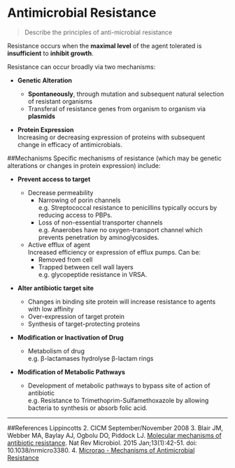 # Antimicrobial Resistance
> Describe the principles of anti-microbial resistance

Resistance occurs when the **maximal level** of the agent tolerated is **insufficient** to **inhibit growth**.

Resistance can occur broadly via two mechanisms:
* **Genetic Alteration**  
    * **Spontaneously**, through mutation and subsequent natural selection of resistant organisms
    * Transferal of resistance genes from organism to organism via **plasmids**


* **Protein Expression**  
Increasing or decreasing expression of proteins with subsequent change in efficacy of antimicrobials.

##Mechanisms
Specific mechanisms of resistance (which may be genetic alterations or changes in protein expression) include:

* **Prevent access to target**
  * Decrease permeability
    * Narrowing of porin channels  
    e.g. Streptococcal resistance to penicillins typically occurs by reducing access to PBPs.
    * Loss of non-essential transporter channels  
    e.g. Anaerobes have no oxygen-transport channel which prevents penetration by aminoglycosides.
  * Active efflux of agent  
  Increased efficiency or expression of efflux pumps. Can be:
    * Removed from cell
    * Trapped between cell wall layers  
    e.g. glycopeptide resistance in VRSA.


* **Alter antibiotic target site**
  * Changes in binding site protein will increase resistance to agents with low affinity
  * Over-expression of target protein
  * Synthesis of target-protecting proteins


* **Modification or Inactivation of Drug**
  * Metabolism of drug  
    e.g. β-lactamases hydrolyse β-lactam rings 


* **Modification of Metabolic Pathways**
  * Development of metabolic pathways to bypass site of action of antibiotic  
  e.g. Resistance to Trimethoprim-Sulfamethoxazole by allowing bacteria to synthesis or absorb folic acid.

---
##References
Lippincotts
2. CICM September/November 2008
3. Blair JM, Webber MA, Baylay AJ, Ogbolu DO, Piddock LJ. [Molecular mechanisms of
antibiotic resistance](https://www.nature.com/nrmicro/journal/v13/n1/full/nrmicro3380.html?foxtrotcallback=true). Nat Rev Microbiol. 2015 Jan;13(1):42-51. doi:
10.1038/nrmicro3380. 
4. [Microrao - Mechanisms of Antimicrobial Resistance](http://www.microrao.com/micronotes/pg/antimicrobial_resistance.pdf)